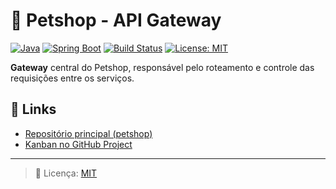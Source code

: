 # 🚪 Petshop - API Gateway

[![Java](https://img.shields.io/badge/Java-21-blue)]()
[![Spring Boot](https://img.shields.io/badge/Spring%20Boot-3.4.0-brightgreen)]()
[![Build Status](https://img.shields.io/badge/build-passing-brightgreen)]()
[![License: MIT](https://img.shields.io/badge/License-MIT-yellow.svg)]()

**Gateway** central do Petshop, responsável pelo roteamento e controle das requisições entre os serviços.

## 🔗 Links
- [Repositório principal (petshop)](https://github.com/hahnmiranda-petshop/petshop)
- [Kanban no GitHub Project](https://github.com/orgs/hahnmiranda-petshop/projects/1)

---
> 📜 Licença: [MIT](LICENSE)

